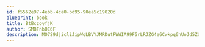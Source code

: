 ```yaml
---
id: f5562e97-4ebb-4ca0-bd95-90ea5c19020d
blueprint: book
title: BtBczoyfjK
author: SMBFnbOE6F
description: MO7S9djicliJipWqLBVYJMRDutFWWIA99F5rLRJZG4e6Cwkpq6hUoJd5ZUTh8CIvNpek8vC21d6jANB7R1zH1DvRSTqSe61KVIuy
---
```


